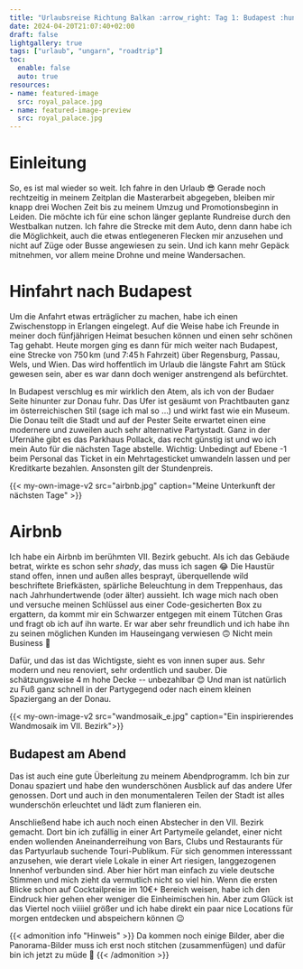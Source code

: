 ```yaml
---
title: "Urlaubsreise Richtung Balkan :arrow_right: Tag 1: Budapest :hungary:"
date: 2024-04-20T21:07:40+02:00
draft: false
lightgallery: true
tags: ["urlaub", "ungarn", "roadtrip"]
toc:
  enable: false
  auto: true
resources:
- name: featured-image
  src: royal_palace.jpg
- name: featured-image-preview
  src: royal_palace.jpg
---
```

# Einleitung
So, es ist mal wieder so weit. Ich fahre in den Urlaub :sunglasses: Gerade noch rechtzeitig in meinem Zeitplan die Masterarbeit abgegeben, bleiben mir knapp drei Wochen Zeit bis zu meinem Umzug und Promotionsbeginn in Leiden. Die möchte ich für eine schon länger geplante Rundreise durch den Westbalkan nutzen. Ich fahre die Strecke mit dem Auto, denn dann habe ich die Möglichkeit, auch die etwas entlegeneren Flecken mir anzusehen und nicht auf Züge oder Busse angewiesen zu sein. Und ich kann mehr Gepäck mitnehmen, vor allem meine Drohne und meine Wandersachen.

# Hinfahrt nach Budapest
Um die Anfahrt etwas erträglicher zu machen, habe ich einen Zwischenstopp in Erlangen eingelegt. Auf die Weise habe ich Freunde in meiner doch fünfjährigen Heimat besuchen können und einen sehr schönen Tag gehabt. Heute morgen ging es dann für mich weiter nach Budapest, eine Strecke von 750&thinsp;km (und 7:45&thinsp;h Fahrzeit) über Regensburg, Passau, Wels, und Wien. Das wird hoffentlich im Urlaub die längste Fahrt am Stück gewesen sein, aber es war dann doch weniger anstrengend als befürchtet.

In Budapest verschlug es mir wirklich den Atem, als ich von der Budaer Seite hinunter zur Donau fuhr. Das Ufer ist gesäumt von Prachtbauten ganz im österreichischen Stil (sage ich mal so ...) und wirkt fast wie ein Museum. Die Donau teilt die Stadt und auf der Pester Seite erwartet einen eine modernere und zuweilen auch sehr alternative Partystadt. Ganz in der Ufernähe gibt es das Parkhaus Pollack, das recht günstig ist und wo ich mein Auto für die nächsten Tage abstelle. Wichtig: Unbedingt auf Ebene -1 beim Personal das Ticket in ein Mehrtagesticket umwandeln lassen und per Kreditkarte bezahlen. Ansonsten gilt der Stundenpreis.


{{< my-own-image-v2 src="airbnb.jpg" caption="Meine Unterkunft der nächsten Tage" >}}
# Airbnb
Ich habe ein Airbnb im berühmten VII. Bezirk gebucht. Als ich das Gebäude betrat, wirkte es schon sehr _shady_, das muss ich sagen :joy: Die Haustür stand offen, innen und außen alles besprayt, überquellende wild beschriftete Briefkästen, spärliche Beleuchtung in dem Treppenhaus, das nach Jahrhundertwende (oder älter) aussieht. Ich wage mich nach oben und versuche meinen Schlüssel aus einer Code-gesicherten Box zu ergattern, da kommt mir ein Schwarzer entgegen mit einem Tütchen Gras und fragt ob ich auf ihn warte. Er war aber sehr freundlich und ich habe ihn zu seinen möglichen Kunden im Hauseingang verwiesen :upside_down_face: Nicht mein Business :eyes:

Dafür, und das ist das Wichtigste, sieht es von innen super aus. Sehr modern und neu renoviert, sehr ordentlich und sauber. Die schätzungsweise 4&thinsp;m hohe Decke -- unbezahlbar :blush: Und man ist natürlich zu Fuß ganz schnell in der Partygegend oder nach einem kleinen Spaziergang an der Donau.


{{< my-own-image-v2 src="wandmosaik_e.jpg" caption="Ein inspirierendes Wandmosaik im VII. Bezirk">}}
## Budapest am Abend
Das ist auch eine gute Überleitung zu meinem Abendprogramm. Ich bin zur Donau spaziert und habe den wunderschönen Ausblick auf das andere Ufer genossen. Dort und auch in den monumentaleren Teilen der Stadt ist alles wunderschön erleuchtet und lädt zum flanieren ein.

Anschließend habe ich auch noch einen Abstecher in den VII. Bezirk gemacht. Dort bin ich zufällig in einer Art Partymeile gelandet, einer nicht enden wollenden Aneinanderreihung von Bars, Clubs und Restaurants für das Partyurlaub suchende Touri-Publikum. Für sich genommen interesssant anzusehen, wie derart viele Lokale in einer Art riesigen, langgezogenen Innenhof verbunden sind. Aber hier hört man einfach zu viele deutsche Stimmen und mich zieht da vermutlich nicht so viel hin. Wenn die ersten Blicke schon auf Cocktailpreise im 10€+ Bereich weisen, habe ich den Eindruck hier gehen eher weniger die Einheimischen hin. Aber zum Glück ist das Viertel noch viiiiel größer und ich habe direkt ein paar nice Locations für morgen entdecken und abspeichern können :wink:

{{< admonition info "Hinweis" >}}
Da kommen noch einige Bilder, aber die Panorama-Bilder muss ich erst noch stitchen (zusammenfügen) und dafür bin ich jetzt zu müde :yawning_face:
{{< /admonition >}}